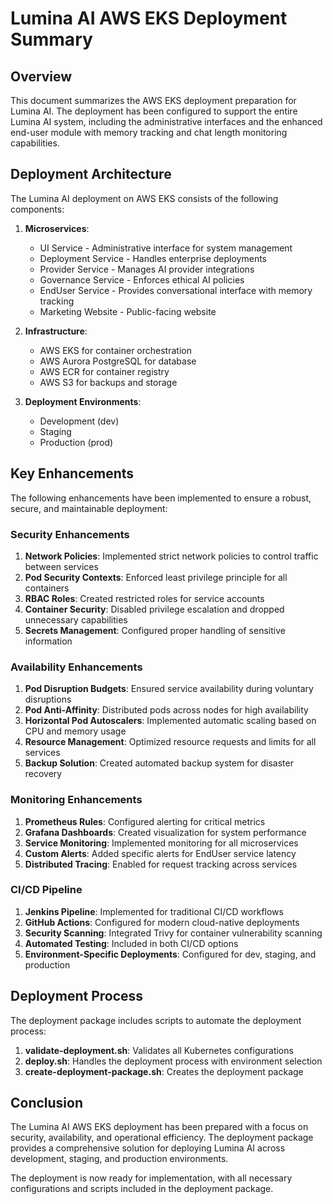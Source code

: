 # Lumina AI AWS EKS Deployment Summary

## Overview

This document summarizes the AWS EKS deployment preparation for Lumina AI. The deployment has been configured to support the entire Lumina AI system, including the administrative interfaces and the enhanced end-user module with memory tracking and chat length monitoring capabilities.

## Deployment Architecture

The Lumina AI deployment on AWS EKS consists of the following components:

1. **Microservices**:
   - UI Service - Administrative interface for system management
   - Deployment Service - Handles enterprise deployments
   - Provider Service - Manages AI provider integrations
   - Governance Service - Enforces ethical AI policies
   - EndUser Service - Provides conversational interface with memory tracking
   - Marketing Website - Public-facing website

2. **Infrastructure**:
   - AWS EKS for container orchestration
   - AWS Aurora PostgreSQL for database
   - AWS ECR for container registry
   - AWS S3 for backups and storage

3. **Deployment Environments**:
   - Development (dev)
   - Staging
   - Production (prod)

## Key Enhancements

The following enhancements have been implemented to ensure a robust, secure, and maintainable deployment:

### Security Enhancements

1. **Network Policies**: Implemented strict network policies to control traffic between services
2. **Pod Security Contexts**: Enforced least privilege principle for all containers
3. **RBAC Roles**: Created restricted roles for service accounts
4. **Container Security**: Disabled privilege escalation and dropped unnecessary capabilities
5. **Secrets Management**: Configured proper handling of sensitive information

### Availability Enhancements

1. **Pod Disruption Budgets**: Ensured service availability during voluntary disruptions
2. **Pod Anti-Affinity**: Distributed pods across nodes for high availability
3. **Horizontal Pod Autoscalers**: Implemented automatic scaling based on CPU and memory usage
4. **Resource Management**: Optimized resource requests and limits for all services
5. **Backup Solution**: Created automated backup system for disaster recovery

### Monitoring Enhancements

1. **Prometheus Rules**: Configured alerting for critical metrics
2. **Grafana Dashboards**: Created visualization for system performance
3. **Service Monitoring**: Implemented monitoring for all microservices
4. **Custom Alerts**: Added specific alerts for EndUser service latency
5. **Distributed Tracing**: Enabled for request tracking across services

### CI/CD Pipeline

1. **Jenkins Pipeline**: Implemented for traditional CI/CD workflows
2. **GitHub Actions**: Configured for modern cloud-native deployments
3. **Security Scanning**: Integrated Trivy for container vulnerability scanning
4. **Automated Testing**: Included in both CI/CD options
5. **Environment-Specific Deployments**: Configured for dev, staging, and production

## Deployment Process

The deployment package includes scripts to automate the deployment process:

1. **validate-deployment.sh**: Validates all Kubernetes configurations
2. **deploy.sh**: Handles the deployment process with environment selection
3. **create-deployment-package.sh**: Creates the deployment package

## Conclusion

The Lumina AI AWS EKS deployment has been prepared with a focus on security, availability, and operational efficiency. The deployment package provides a comprehensive solution for deploying Lumina AI across development, staging, and production environments.

The deployment is now ready for implementation, with all necessary configurations and scripts included in the deployment package.
